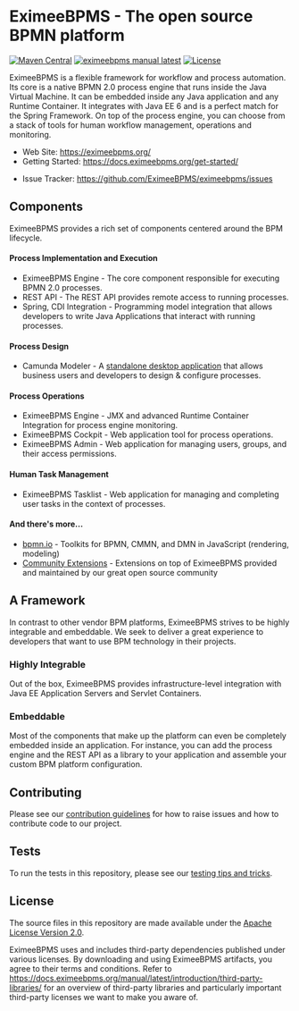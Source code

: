 # EximeeBPMS - The open source BPMN platform

[![Maven Central](https://maven-badges.herokuapp.com/maven-central/org.eximeebpms.bpm/eximeebpms-parent/badge.svg)](https://maven-badges.herokuapp.com/maven-central/org.eximeebpms.bpm/eximeebpms-parent) [![eximeebpms manual latest](https://img.shields.io/badge/manual-latest-brown.svg)](https://docs.eximeebpms.org/manual/latest/) [![License](https://img.shields.io/github/license/camunda/camunda-bpm-platform?color=blue&logo=apache)](https://github.com/camunda/camunda-bpm-platform/blob/master/LICENSE) 

EximeeBPMS is a flexible framework for workflow and process automation. Its core is a native BPMN 2.0 process engine that runs inside the Java Virtual Machine. It can be embedded inside any Java application and any Runtime Container. It integrates with Java EE 6 and is a perfect match for the Spring Framework. On top of the process engine, you can choose from a stack of tools for human workflow management, operations and monitoring.

- Web Site: https://eximeebpms.org/
- Getting Started: https://docs.eximeebpms.org/get-started/ 
<!-- - User Forum: https://forum.camunda.org/ -->
- Issue Tracker: https://github.com/EximeeBPMS/eximeebpms/issues
<!-- - Contribution Guidelines: https://eximeebpms.org/contribute/ -->

## Components

EximeeBPMS provides a rich set of components centered around the BPM lifecycle.

#### Process Implementation and Execution

- EximeeBPMS Engine - The core component responsible for executing BPMN 2.0 processes.
- REST API - The REST API provides remote access to running processes.
- Spring, CDI Integration - Programming model integration that allows developers to write Java Applications that interact with running processes.

#### Process Design

- Camunda Modeler - A [standalone desktop application](https://github.com/camunda/camunda-modeler) that allows business users and developers to design & configure processes.

#### Process Operations

- EximeeBPMS Engine - JMX and advanced Runtime Container Integration for process engine monitoring.
- EximeeBPMS Cockpit - Web application tool for process operations.
- EximeeBPMS Admin - Web application for managing users, groups, and their access permissions.

#### Human Task Management

- EximeeBPMS Tasklist - Web application for managing and completing user tasks in the context of processes.

#### And there's more...

- [bpmn.io](https://bpmn.io/) - Toolkits for BPMN, CMMN, and DMN in JavaScript (rendering, modeling)
- [Community Extensions](https://docs.eximeebpms.org/manual/latest/introduction/latest/extensions/) - Extensions on top of EximeeBPMS provided and maintained by our great open source community

## A Framework

In contrast to other vendor BPM platforms, EximeeBPMS strives to be highly integrable and embeddable. We seek to deliver a great experience to developers that want to use BPM technology in their projects.

### Highly Integrable

Out of the box, EximeeBPMS provides infrastructure-level integration with Java EE Application Servers and Servlet Containers.

### Embeddable

Most of the components that make up the platform can even be completely embedded inside an application. For instance, you can add the process engine and the REST API as a library to your application and assemble your custom BPM platform configuration.

## Contributing

Please see our [contribution guidelines](CONTRIBUTING.md) for how to raise issues and how to contribute code to our project.

## Tests

To run the tests in this repository, please see our [testing tips and tricks](TESTING.md).


## License

The source files in this repository are made available under the [Apache License Version 2.0](./LICENSE).

EximeeBPMS uses and includes third-party dependencies published under various licenses. By downloading and using EximeeBPMS artifacts, you agree to their terms and conditions. Refer to https://docs.eximeebpms.org/manual/latest/introduction/third-party-libraries/ for an overview of third-party libraries and particularly important third-party licenses we want to make you aware of.
